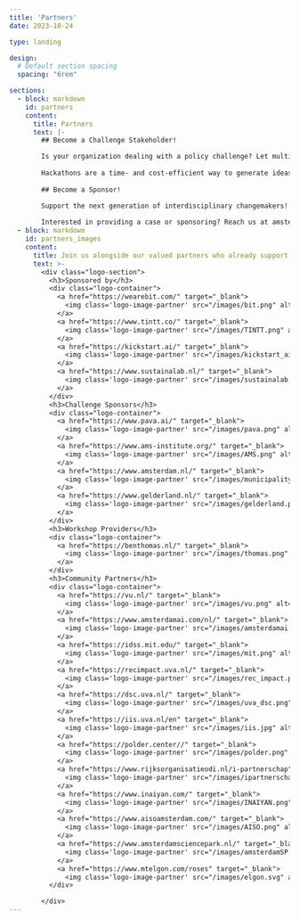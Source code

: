 ```yaml
---
title: 'Partners'
date: 2023-10-24

type: landing

design:
  # Default section spacing
  spacing: "6rem"

sections:
  - block: markdown
    id: partners
    content:
      title: Partners
      text: |-
        ## Become a Challenge Stakeholder! 

        Is your organization dealing with a policy challenge? Let multidisciplinary teams of students and young professionals brainstorm and create innovative solutions within 48 hours! Provide a practical case challenge within a policy theme. 
        
        Hackathons are a time- and cost-efficient way to generate ideas and create solutions for specific challenges or more general, complex issues. Through this form of open innovation, organizations benefit from diverse and innovative perspectives while engaging students and young professionals. The hackathon promotes social impact from both organizations and participants.  
        
        ## Become a Sponsor!

        Support the next generation of interdisciplinary changemakers! By sponsoring the Amsterdam Policy Hackathon, your organization helps empower students and young professionals to tackle real-world policy challenges. Your contribution enables wider participation, greater diversity, and a more impactful event. Sponsorship also provides visibility among future talent, innovation leaders, and a community committed to social good. Join us in making policy innovation more accessible, inclusive, and effective.
        
        Interested in providing a case or sponsoring? Reach us at amsterdampolicyhackathon [at] gmail [dot] com
  - block: markdown
    id: partners_images
    content:
      title: Join us alongside our valued partners who already support our mission
      text: >-
        <div class="logo-section">
          <h3>Sponsored by</h3>
          <div class="logo-container">
            <a href="https://wearebit.com/" target="_blank">
              <img class='logo-image-partner' src="/images/bit.png" alt="Logo for Bit">
            </a>
            <a href="https://www.tintt.co/" target="_blank">
              <img class='logo-image-partner' src="/images/TINTT.png" alt="Logo for TINTT">
            </a>
            <a href="https://kickstart.ai/" target="_blank">
              <img class='logo-image-partner' src="/images/kickstart_ai.png" alt="Logo for Kickstart AI">
            </a>
            <a href="https://www.sustainalab.nl/" target="_blank">
              <img class='logo-image-partner' src="/images/sustainalab.png" alt="Logo for Sustainalab">
            </a>
          </div>
          <h3>Challenge Sponsors</h3>
          <div class="logo-container">
            <a href="https://www.pava.ai/" target="_blank">
              <img class='logo-image-partner' src="/images/pava.png" alt="Logo for PAVA">
            </a>
            <a href="https://www.ams-institute.org/" target="_blank">
              <img class='logo-image-partner' src="/images/AMS.png" alt="Logo for AMS Institute">
            </a>
            <a href="https://www.amsterdam.nl/" target="_blank">
              <img class='logo-image-partner' src="/images/municipality.png" alt="Logo for Gemeente Amsterdam">
            </a>
            <a href="https://www.gelderland.nl/" target="_blank">
              <img class='logo-image-partner' src="/images/gelderland.png" alt="Logo for Provincie Gelderland">
            </a>
          </div>
          <h3>Workshop Providers</h3>
          <div class="logo-container">
            <a href="https://benthomas.nl/" target="_blank">
              <img class='logo-image-partner' src="/images/thomas.png" alt="Logo for Thomas van Neerbos">
            </a>
          </div>
          <h3>Community Partners</h3>
          <div class="logo-container">
            <a href="https://vu.nl/" target="_blank">
              <img class='logo-image-partner' src="/images/vu.png" alt="Logo for Vrije Universiteit (VU)">
            </a>
            <a href="https://www.amsterdamai.com/nl/" target="_blank">
              <img class='logo-image-partner' src="/images/amsterdamai.png" alt="Logo for Amsterdam AI">
            </a>
            <a href="https://idss.mit.edu/" target="_blank">
              <img class='logo-image-partner' src="/images/mit.png" alt="Logo for MIT Institute for Data, Systems, and Society (IDSS)">
            </a>
            <a href="https://recimpact.uva.nl/" target="_blank">
              <img class='logo-image-partner' src="/images/rec_impact.png" alt="Logo for UvA Roeterseilandcampus Impact (REC Impact)">
            </a>
            <a href="https://dsc.uva.nl/" target="_blank">
              <img class='logo-image-partner' src="/images/uva_dsc.png" alt="Logo for UvA Data Science Center">
            </a>
            <a href="https://iis.uva.nl/en" target="_blank">
              <img class='logo-image-partner' src="/images/iis.jpg" alt="Logo for UvA Institute for Interdisciplenary Studies (IIS)">
            </a>
            <a href="https://polder.center//" target="_blank">
              <img class='logo-image-partner' src="/images/polder.png" alt="Logo for Polder Center">
            </a>
            <a href="https://www.rijksorganisatieodi.nl/i-partnerschap" target="_blank">
              <img class='logo-image-partner' src="/images/ipartnerschap.png" alt="Logo for I-Partnerschap">
            </a>
            <a href="https://www.inaiyan.com/" target="_blank">
              <img class='logo-image-partner' src="/images/INAIYAN.png" alt="Logo for INAIYAN">
            </a>
            <a href="https://www.aisoamsterdam.com/" target="_blank">
              <img class='logo-image-partner' src="/images/AISO.png" alt="Logo for AISO">
            </a>
            <a href="https://www.amsterdamsciencepark.nl/" target="_blank">
              <img class='logo-image-partner' src="/images/amsterdamSP.png" alt="Logo for Amsterdam Science Park">
            </a>
            <a href="https://www.mtelgon.com/roses" target="_blank">
              <img class='logo-image-partner' src="/images/elgon.svg" alt="Logo for Mount Elgon Orchards">
          </div>

        </div>
---
```

